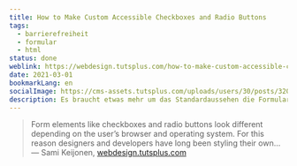 ```yaml
---
title: How to Make Custom Accessible Checkboxes and Radio Buttons
tags:
  - barrierefreiheit
  - formular
  - html
status: done
weblink: https://webdesign.tutsplus.com/how-to-make-custom-accessible-checkboxes-and-radio-buttons--cms-32074t
date: 2021-03-01
bookmarkLang: en
socialImage: https://cms-assets.tutsplus.com/uploads/users/30/posts/32074/preview_image/pre.png
description: Es braucht etwas mehr um das Standardaussehen die Formularfelder Checkbox und Radio Button umzugestalten. Die Anleitung zeigt eine barrierefreie Lösung.
---
```

<blockquote>Form elements like checkboxes and radio buttons look different depending on the user’s browser and operating system. For this reason designers and developers have long been styling their own...<footer>— Sami Keijonen, <a href="https://webdesign.tutsplus.com/how-to-make-custom-accessible-checkboxes-and-radio-buttons--cms-32074t">webdesign.tutsplus.com</a></footer></blockquote>
